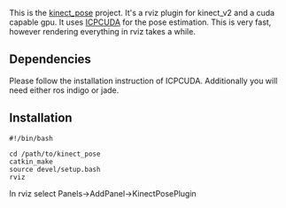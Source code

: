 This is the [kinect_pose](https://www.youtube.com/watch?v=fngvU52N_P4 "kinect pose rviz plugin") project.
It's a rviz plugin for kinect_v2 and a cuda capable gpu. It uses [ICPCUDA](https://github.com/mp3guy/ICPCUDA) for the pose estimation. This is very fast, however rendering everything in rviz takes a while. 

## Dependencies
Please follow the installation instruction of ICPCUDA.
Additionally you will need either ros indigo or jade.

## Installation
```
#!/bin/bash

cd /path/to/kinect_pose
catkin_make
source devel/setup.bash
rviz
```
In rviz select Panels->AddPanel->KinectPosePlugin


